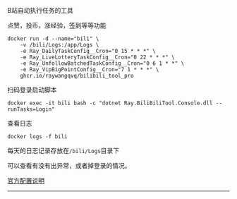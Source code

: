 B站自动执行任务的工具

点赞，投币，涨经验，签到等等功能



```
docker run -d --name="bili" \
    -v /bili/Logs:/app/Logs \
    -e Ray_DailyTaskConfig__Cron="0 15 * * *" \
    -e Ray_LiveLotteryTaskConfig__Cron="0 22 * * *" \
    -e Ray_UnfollowBatchedTaskConfig__Cron="0 6 1 * *" \
    -e Ray_VipBigPointConfig__Cron="7 1 * * *" \
    ghcr.io/raywangqvq/bilibili_tool_pro
```






扫码登录启动脚本
```
docker exec -it bili bash -c "dotnet Ray.BiliBiliTool.Console.dll --runTasks=Login"
```


查看日志
```
docker logs -f bili
```


每天的日志记录存放在`/bili/Logs`目录下

可以查看有没有出异常，或者掉登录的情况。


[官方配置说明
](https://github.com/RayWangQvQ/BiliBiliTool.Docs/blob/main/configuration.md)


---
